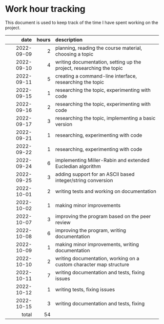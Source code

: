 # Work hour tracking

This document is used to keep track of the time I have spent working on the project.

|       date |  hours | description                                                          |
| ---------: | -----: | :------------------------------------------------------------------- |
| 2022-09-09 |      2 | planning, reading the course material, choosing a topic              |
| 2022-09-10 |      4 | writing documentation, setting up the project, researching the topic |
| 2022-09-11 |      5 | creating a command-line interface, researching the topic             |
| 2022-09-15 |      1 | researching the topic, experimenting with code                       |
| 2022-09-16 |      2 | researching the topic, experimenting with code                       |
| 2022-09-17 |      3 | researching the topic, implementing a basic version                  |
| 2022-09-21 |      1 | researching, experimenting with code                                 |
| 2022-09-22 |      1 | researching, experimenting with code                                 |
| 2022-09-24 |      6 | implementing Miller-Rabin and extended Eucledian algorithm           |
| 2022-09-25 |      3 | adding support for an ASCII based integer/string conversion          |
| 2022-10-01 |      2 | writing tests and working on documentation                           |
| 2022-10-02 |      1 | making minor improvements                                            |
| 2022-10-07 |      3 | improving the program based on the peer review                       |
| 2022-10-08 |      6 | improving the program, writing documentation                         |
| 2022-10-09 |      1 | making minor improvements, writing documentation                     |
| 2022-10-10 |      2 | writing documentation, working on a custom character map structure   |
| 2022-10-11 |      7 | writing documentation and tests, fixing issues                       |
| 2022-10-12 |      1 | writing tests, fixing issues                                         |
| 2022-10-15 |      3 | writing documentation and tests, fixing                              |
|      total |     54 |                                                                      |
